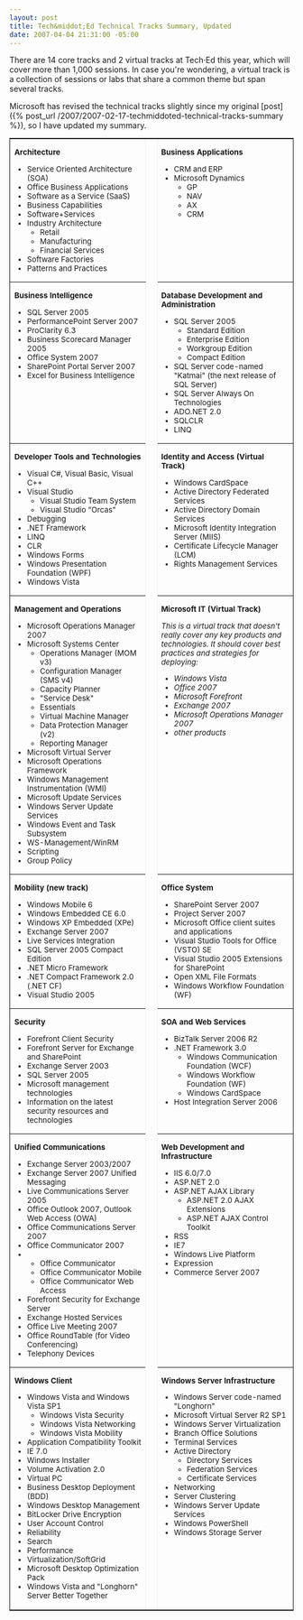 ```yaml
---
layout: post
title: Tech&middot;Ed Technical Tracks Summary, Updated
date: 2007-04-04 21:31:00 -05:00
---
```


There are 14 core tracks and 2 virtual tracks at Tech·Ed this year, which will cover more than 1,000 sessions. In case you're wondering, a virtual track is a collection of sessions or labs that share a common theme but span several tracks.

Microsoft has revised the technical tracks slightly since my original [post]({% post_url /2007/2007-02-17-techmiddoted-technical-tracks-summary %}), so I have updated my summary.

<table style="BORDER-RIGHT: 1px solid; BORDER-TOP: 1px solid; FONT-SIZE: 10pt! important; BORDER-LEFT: 1px solid; BORDER-BOTTOM: 1px solid; BORDER-COLLAPSE: collapse" cellspacing="2" border="1">
<tbody>
<tr>
<td valign="top" width="48%">


<strong>Architecture</strong>

<ul>
<li>Service Oriented Architecture (SOA) 
<li>Office Business Applications 
<li>Software as a Service (SaaS) 
<li>Business Capabilities 
<li>Software+Services 
<li>Industry Architecture 
<ul>
<li>Retail 
<li>Manufacturing 
<li>Financial Services</li></li></li></ul>
<li>Software Factories 
<li>Patterns and Practices</li></li></li></li></li></li></li></li></ul></td>
<td rowspan="8"> </td>
<td valign="top" width="48%">


<strong>Business Applications</strong>

<ul>
<li>CRM and ERP 
<li>Microsoft Dynamics 
<ul>
<li>GP 
<li>NAV 
<li>AX 
<li>CRM</li></li></li></li></ul></li></li></ul></td></tr>
<tr>
<td valign="top">


<strong>Business Intelligence</strong>

<ul>
<li>SQL Server 2005 
<li>PerformancePoint Server 2007 
<li>ProClarity 6.3 
<li>Business Scorecard Manager 2005 
<li>Office System 2007 
<li>SharePoint Portal Server 2007 
<li>Excel for Business Intelligence</li></li></li></li></li></li></li></ul></td>
<td valign="top">


<strong>Database Development and Administration</strong>

<ul>
<li>SQL Server 2005 
<ul>
<li>Standard Edition 
<li>Enterprise Edition 
<li>Workgroup Edition 
<li>Compact Edition</li></li></li></li></ul>
<li>SQL Server code-named "Katmai" (the next release of SQL Server) 
<li>SQL Server Always On Technologies 
<li>ADO.NET 2.0 
<li>SQLCLR 
<li>LINQ</li></li></li></li></li></li></ul></td></tr>
<tr>
<td valign="top">


<strong>Developer Tools and Technologies</strong>

<ul>
<li>Visual C#, Visual Basic, Visual C++ 
<li>Visual Studio 
<ul>
<li>Visual Studio Team System 
<li>Visual Studio "Orcas"</li></li></ul>
<li>Debugging 
<li>.NET Framework 
<li>LINQ 
<li>CLR 
<li>Windows Forms 
<li>Windows Presentation Foundation (WPF) 
<li>Windows Vista</li></li></li></li></li></li></li></li></li></ul></td>
<td valign="top">


<strong>Identity and Access (Virtual Track)</strong>

<ul>
<li>Windows CardSpace 
<li>Active Directory Federated Services 
<li>Active Directory Domain Services 
<li>Microsoft Identity Integration Server (MIIS) 
<li>Certificate Lifecycle Manager (LCM) 
<li>Rights Management Services</li></li></li></li></li></li></ul></td></tr>
<tr>
<td valign="top">


<strong>Management and Operations</strong>

<ul>
<li>Microsoft Operations Manager 2007 
<li>Microsoft Systems Center 
<ul>
<li>Operations Manager (MOM v3) 
<li>Configuration Manager (SMS v4) 
<li>Capacity Planner 
<li>"Service Desk" 
<li>Essentials 
<li>Virtual Machine Manager 
<li>Data Protection Manager (v2) 
<li>Reporting Manager</li></li></li></li></li></li></li></li></ul>
<li>Microsoft Virtual Server 
<li>Microsoft Operations Framework 
<li>Windows Management Instrumentation (WMI) 
<li>Microsoft Update Services 
<li>Windows Server Update Services 
<li>Windows Event and Task Subsystem 
<li>WS-Management/WinRM 
<li>Scripting 
<li>Group Policy</li></li></li></li></li></li></li></li></li></li></li></ul></td>
<td valign="top">


<strong>Microsoft IT (Virtual Track)</strong>

<em>This is a virtual track that doesn't really cover any key </em><em>products and technologies. It should cover best practices and strategies </em><em>for deploying:</em>

<ul>
<li><em>Windows Vista</em> 
<li><em>Office 2007</em> 
<li><em>Microsoft Forefront</em> 
<li><em>Exchange 2007</em> 
<li><em>Microsoft Operations Manager 2007</em> 
<li><em>other products</em></li></li></li></li></li></li></ul></td></tr>
<tr>
<td valign="top">


<strong>Mobility (new track)</strong>

<ul>
<li>Windows Mobile 6 
<li>Windows Embedded CE 6.0 
<li>Windows XP Embedded (XPe) 
<li>Exchange Server 2007 
<li>Live Services Integration 
<li>SQL Server 2005 Compact Edition 
<li>.NET Micro Framework 
<li>.NET Compact Framework 2.0 (.NET CF) 
<li>Visual Studio 2005</li></li></li></li></li></li></li></li></li></ul></td>
<td valign="top">


<strong>Office System</strong>

<ul>
<li>SharePoint Server 2007 
<li>Project Server 2007 
<li>Microsoft Office client suites and applications 
<li>Visual Studio Tools for Office (VSTO) SE 
<li>Visual Studio 2005 Extensions for SharePoint 
<li>Open XML File Formats 
<li>Windows Workflow Foundation (WF)</li></li></li></li></li></li></li></ul></td></tr>
<tr>
<td valign="top">


<strong>Security</strong>

<ul>
<li>Forefront Client Security 
<li>Forefront Server for Exchange and SharePoint 
<li>Exchange Server 2003 
<li>SQL Server 2005 
<li>Microsoft management technologies 
<li>Information on the latest security resources and technologies</li></li></li></li></li></li></ul></td>
<td valign="top">


<strong>SOA and Web Services</strong>

<ul>
<li>BizTalk Server 2006 R2 
<li>.NET Framework 3.0 
<ul>
<li>Windows Communication Foundation (WCF) 
<li>Windows Workflow Foundation (WF) 
<li>Windows CardSpace</li></li></li></ul>
<li>Host Integration Server 2006</li></li></li></ul></td></tr>
<tr>
<td valign="top">


<strong>Unified Communications</strong>

<ul>
<li>Exchange Server 2003/2007 
<li>Exchange Server 2007 Unified Messaging 
<li>Live Communications Server 2005 
<li>Office Outlook 2007, Outlook Web Access (OWA) 
<li>Office Communications Server 2007 
<li>Office Communicator 2007 
<li>
<ul>
<li>Office Communicator 
<li>Office Communicator Mobile 
<li>Office Communicator Web Access</li></li></li></ul>
<li>Forefront Security for Exchange Server 
<li>Exchange Hosted Services 
<li>Office Live Meeting 2007 
<li>Office RoundTable (for Video Conferencing) 
<li>Telephony Devices</li></li></li></li></li></li></li></li></li></li></li></li></ul></td>
<td valign="top">


<strong>Web Development and Infrastructure</strong>

<ul>
<li>IIS 6.0/7.0 
<li>ASP.NET 2.0 
<li>ASP.NET AJAX Library 
<ul>
<li>ASP.NET 2.0 AJAX Extensions 
<li>ASP.NET AJAX Control Toolkit</li></li></ul>
<li>RSS 
<li>IE7 
<li>Windows Live Platform 
<li>Expression 
<li>Commerce Server 2007</li></li></li></li></li></li></li></li></ul></td></tr>
<tr>
<td valign="top">


<strong>Windows Client</strong>

<ul>
<li>Windows Vista and Windows Vista SP1 
<ul>
<li>Windows Vista Security 
<li>Windows Vista Networking 
<li>Windows Vista Mobility</li></li></li></ul>
<li>Application Compatibility Toolkit 
<li>IE 7.0 
<li>Windows Installer 
<li>Volume Activation 2.0 
<li>Virtual PC 
<li>Business Desktop Deployment (BDD) 
<li>Windows Desktop Management 
<li>BitLocker Drive Encryption 
<li>User Account Control 
<li>Reliability 
<li>Search 
<li>Performance 
<li>Virtualization/SoftGrid 
<li>Microsoft Desktop Optimization Pack 
<li>Windows Vista and "Longhorn" Server Better Together</li></li></li></li></li></li></li></li></li></li></li></li></li></li></li></li></ul></td>
<td valign="top">


<strong>Windows Server Infrastructure</strong>

<ul>
<li>Windows Server code-named "Longhorn" 
<li>Microsoft Virtual Server R2 SP1 
<li>Windows Server Virtualization 
<li>Branch Office Solutions 
<li>Terminal Services 
<li>Active Directory 
<ul>
<li>Directory Services 
<li>Federation Services 
<li>Certificate Services</li></li></li></ul>
<li>Networking 
<li>Server Clustering 
<li>Windows Server Update Services 
<li>Windows PowerShell 
<li>Windows Storage Server</li></li></li></li></li></li></li></li></li></li></li></ul>


</td></tr></tbody></table>
